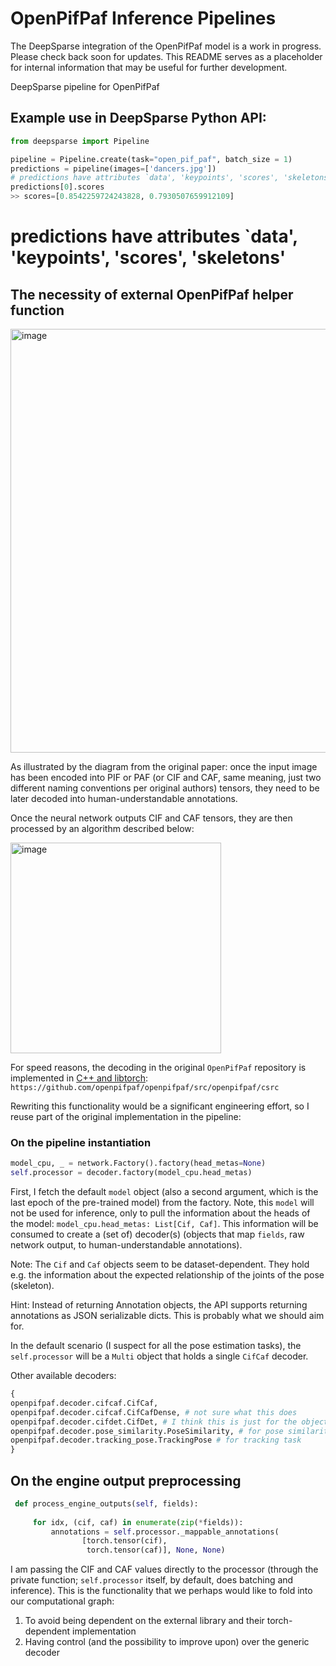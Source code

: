 # OpenPifPaf Inference Pipelines

The DeepSparse integration of the OpenPifPaf model is a work in progress. Please check back soon for updates.
This README serves as a placeholder for internal information that may be useful for further development.

DeepSparse pipeline for OpenPifPaf

## Example use in DeepSparse Python API:

```python
from deepsparse import Pipeline

pipeline = Pipeline.create(task="open_pif_paf", batch_size = 1)
predictions = pipeline(images=['dancers.jpg'])
# predictions have attributes `data', 'keypoints', 'scores', 'skeletons'
predictions[0].scores
>> scores=[0.8542259724243828, 0.7930507659912109]
```
# predictions have attributes `data', 'keypoints', 'scores', 'skeletons'

## The necessity of external OpenPifPaf helper function 
<img width="678" alt="image" src="https://user-images.githubusercontent.com/97082108/203295520-42fa325f-8a94-4241-af6f-75938ef26b14.png">

As illustrated by the diagram from the original paper: once the input image has been encoded into PIF or PAF (or CIF and CAF, same meaning, just two different naming conventions 
per original authors) tensors, they need to be later decoded into human-understandable annotations.

Once the neural network outputs CIF and CAF tensors, they are then processed by an algorithm described below:

<img width="337" alt="image" src="https://user-images.githubusercontent.com/97082108/203295686-91305e9c-e455-4ac8-9652-978f9ec8463d.png">

For speed reasons, the decoding in the original `OpenPifPaf` repository is implemented in [C++ and libtorch](https://github.com/openpifpaf/openpifpaf/issues/560): `https://github.com/openpifpaf/openpifpaf/src/openpifpaf/csrc`

Rewriting this functionality would be a significant engineering effort, so I reuse part of the original implementation in the pipeline:

### On the pipeline instantiation

```python
model_cpu, _ = network.Factory().factory(head_metas=None)
self.processor = decoder.factory(model_cpu.head_metas)
```

First, I fetch the default `model` object (also a second argument, which is the last epoch of the pre-trained model) from the factory. Note, this `model` will not be used for inference, only to pull the information 
about the heads of the model: `model_cpu.head_metas: List[Cif, Caf]`. This information will be consumed to create a (set of) decoder(s) (objects that map `fields`, raw network output, to human-understandable annotations).

Note: The `Cif` and `Caf` objects seem to be dataset-dependent. They hold e.g. the information about the expected relationship of the joints of the pose (skeleton).

Hint: Instead of returning Annotation objects, the API supports returning annotations as JSON serializable dicts. This is probably what we should aim for.

In the default scenario (I suspect for all the pose estimation tasks), the `self.processor` will be a `Multi` object that holds a single `CifCaf` decoder. 

Other available decoders:

```python
{
openpifpaf.decoder.cifcaf.CifCaf,
openpifpaf.decoder.cifcaf.CifCafDense, # not sure what this does
openpifpaf.decoder.cifdet.CifDet, # I think this is just for the object detection task
openpifpaf.decoder.pose_similarity.PoseSimilarity, # for pose similarity task
openpifpaf.decoder.tracking_pose.TrackingPose # for tracking task
}
```

## On the engine output preprocessing 

```python
 def process_engine_outputs(self, fields):
 
     for idx, (cif, caf) in enumerate(zip(*fields)):
         annotations = self.processor._mappable_annotations(
                [torch.tensor(cif), 
                 torch.tensor(caf)], None, None)
```
I am passing the CIF and CAF values directly to the processor (through the private function; `self.processor` itself, by default, does batching and inference). 
This is the functionality that we perhaps would like to fold into our computational graph:
1. To avoid being dependent on the external library and their torch-dependent implementation
2. Having control (and the possibility to improve upon) over the generic decoder






